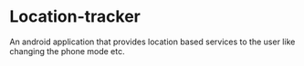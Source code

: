 Location-tracker
================

An android application that provides location based services to the user like changing the phone mode etc.
